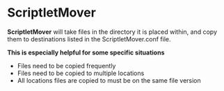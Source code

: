 ScriptletMover
==============

**ScriptletMover** will take files in the directory it is placed within, and copy them to destinations listed in the ScriptletMover.conf file.

**This is especially helpful for some specific situations**
- Files need to be copied frequently
- Files need to be copied to multiple locations
- All locations files are copied to must be on the same file version